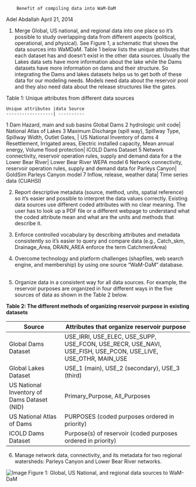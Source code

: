 		Benefit of compiling data into WaM-DaM
Adel Abdallah
April 21, 2014

1.	Merge Global, US national, and regional data into one place so it’s possible to study overlapping data from different aspects (political, operational, and physical). See Figure 1, a schematic that shows the data sources into WaMDaM.
Table 1 below lists the unique attributes that each dataset has and doesn’t exist in the other data sources. Usually the Lakes data sets have more information about the lake while the Dams datasets have more information on dams and their structure. So integrating the Dams and lakes datasets helps us to get both of these data for our modeling needs. Models need data about the reservoir pool and they also need data about the release structures like the gates.

Table 1: Unique attributes from different data sources 

	Unique attributes |data	Source
	------------------| ----------
1	Dam Hazard, main and sub basins	Global Dams
2	hydrologic unit code|	National Atlas of Lakes 
3	Maximum Discharge (spill way), Spillway Type, Spillway Width, Outlet Gates, |	US National Inventory of dams 
4	Resettlement, Irrigated areas, Electric installed capacity, Mean annual energy, Volume flood protection|	ICOLD Dams Dataset
5	Network connectivity, reservoir operation rules, supply and demand data for a the Lower Bear River|	Lower Bear River WEPA model
6	Network connectivity, reservoir operation rules, supply and demand data for Parleys Canyon|	GoldSim Parleys Canyon model
7	Inflow, release, weather data|	Time series data (CUAHSI)

2.	Report descriptive metadata (source, method, units, spatial reference) so it’s easier and possible to interpret the data values correctly. Existing data sources use different coded attributes with no clear meaning. The user has to look up a PDF file or a different webpage to understand what the coded attribute mean and what are the units and methods that describe it.

3.	Enforce controlled vocabulary by describing attributes and metadata consistently so it’s easier to query and compare data (e.g., Catch_skm, Drainage_Area, DRAIN_AREA enforce the term CatchmentArea)

4.	Overcome technology and platform challenges (shapfiles, web search engine, and membership) by using one source “WaM-DaM” database.
 

5.	Organize data in a consistent way for all data sources. For example, the reservoir purposes are organized in four different ways in the five sources of data as shown in the Table 2 below. 

**Table 2: The different methods of organizing reservoir purpose in existing datasets**

Source |	Attributes that organize reservoir purpose 
-------| ------------------------------------------------------
Global Dams Dataset| USE_IRRI, USE_ELEC, USE_SUPP, USE_FCON, USE_RECR, USE_NAVI, USE_FISH, USE_PCON, USE_LIVE, USE_OTHR, MAIN_USE
Global Lakes Dataset| USE_1 (main), USE_2 (secondary), USE_3 (third)
US National Inventory of Dams Dataset (NID)| Primary_Purpose, All_Purposes
US National Atlas of Dams| PURPOSES (coded purposes ordered in priority)
ICOLD Dams Dataset| Purpose(s) of reservoir (coded purposes ordered in priority)


6.	Manage network data, connectivity, and its metadata for two regional watersheds: Parleys Canyon and Lower Bear River networks.

 ![Image](https://github.com/amabdallah/WaMDaM/blob/master/Figures/adel10.png)
Figure 1: Global, US National, and regional data sources to WaM-DaM
